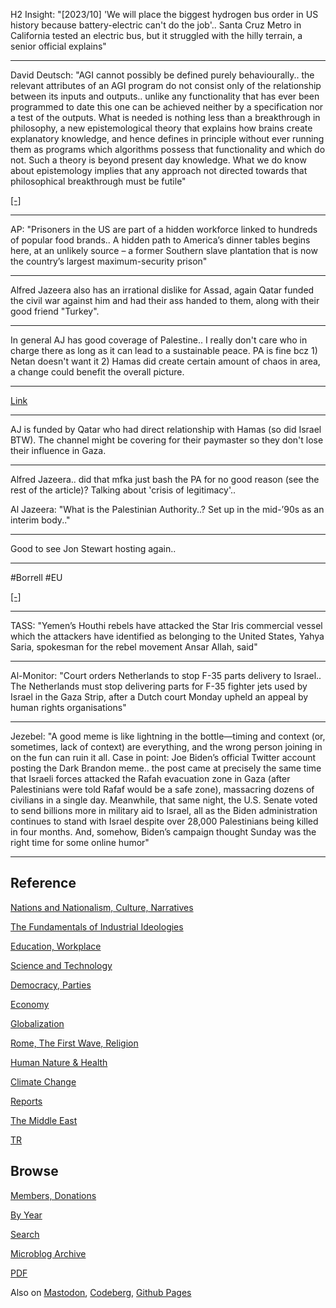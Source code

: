 
H2 Insight: "[2023/10] 'We will place the biggest hydrogen bus order
in US history because battery-electric can't do the job'.. Santa Cruz
Metro in California tested an electric bus, but it struggled with the
hilly terrain, a senior official explains"

---

David Deutsch: "AGI cannot possibly be defined purely
behaviourally.. the relevant attributes of an AGI program do not
consist only of the relationship between its inputs and
outputs.. unlike any functionality that has ever been programmed to
date this one can be achieved neither by a specification nor a test of
the outputs. What is needed is nothing less than a breakthrough in
philosophy, a new epistemological theory that explains how brains
create explanatory knowledge, and hence defines in principle without
ever running them as programs which algorithms possess that
functionality and which do not.  Such a theory is beyond present day
knowledge. What we do know about epistemology implies that any
approach not directed towards that philosophical breakthrough must be
futile"

[[-]](https://m.youtube.com/watch?v=VtkKJlVCfy0)

---

AP: "Prisoners in the US are part of a hidden workforce linked to
hundreds of popular food brands..  A hidden path to America’s dinner
tables begins here, at an unlikely source – a former Southern slave
plantation that is now the country’s largest maximum-security prison"

---

Alfred Jazeera also has an irrational dislike for Assad, again Qatar
funded the civil war against him and had their ass handed to them,
along with their good friend "Turkey".

---

In general AJ has good coverage of Palestine.. I really don't care who
in charge there as long as it can lead to a sustainable peace.  PA is
fine bcz 1) Netan doesn't want it 2) Hamas did create certain amount
of chaos in area, a change could benefit the overall picture.

---

[Link](https://www.dropbox.com/scl/fi/fhm1wk7h8mgbr0tsrflyw/watching_you_1.gif?rlkey=1d27cnmjbuupl4khvg0pjdqj4&raw=1)

---

AJ is funded by Qatar who had direct relationship with Hamas (so did
Israel BTW). The channel might be covering for their paymaster so they
don't lose their influence in Gaza.

---

Alfred Jazeera.. did that mfka just bash the PA for no good reason
(see the rest of the article)?  Talking about 'crisis of legitimacy'..

Al Jazeera: "What is the Palestinian Authority..? Set up in the
mid-’90s as an interim body.."

---

Good to see Jon Stewart hosting again.. 

---

\#Borrell \#EU

[[-]](https://www.youtube.com/embed/DMbbtvi0G9I)

---

TASS: "Yemen’s Houthi rebels have attacked the Star Iris commercial
vessel which the attackers have identified as belonging to the United
States, Yahya Saria, spokesman for the rebel movement Ansar Allah,
said"

---

Al-Monitor: "Court orders Netherlands to stop F-35 parts delivery to
Israel.. The Netherlands must stop delivering parts for F-35 fighter
jets used by Israel in the Gaza Strip, after a Dutch court Monday
upheld an appeal by human rights organisations"

---

Jezebel: "A good meme is like lightning in the bottle—timing and
context (or, sometimes, lack of context) are everything, and the wrong
person joining in on the fun can ruin it all. Case in point: Joe
Biden’s official Twitter account posting the Dark Brandon meme..  the
post came at precisely the same time that Israeli forces attacked the
Rafah evacuation zone in Gaza (after Palestinians were told Rafaf
would be a safe zone), massacring dozens of civilians in a single
day. Meanwhile, that same night, the U.S. Senate voted to send
billions more in military aid to Israel, all as the Biden
administration continues to stand with Israel despite over 28,000
Palestinians being killed in four months. And, somehow, Biden’s
campaign thought Sunday was the right time for some online humor"

---

## Reference

[Nations and Nationalism, Culture, Narratives](0119/2013/02/nations-and-nationalism.html)

[The Fundamentals of Industrial Ideologies](0119/2011/04/fundamentals-of-industrial-ideologies.html)

[Education, Workplace](0119/2017/09/education-workplace.html)

[Science and Technology](0119/2018/09/science-technology.html)

[Democracy, Parties](0119/2016/11/democracy.html)

[Economy](2021/01/economy.html)

[Globalization](0119/2018/09/globalization.html)

[Rome, The First Wave, Religion](0119/2017/12/rome.html)

[Human Nature & Health](2020/07/human-nature.html)

[Climate Change](2022/01/climate.html)

[Reports](2021/01/reports.html)

[The Middle East](0119/2019/07/middleeast.html)

[TR](../tr/index.html)

## Browse

[Members, Donations](2022/08/members.html)

[By Year](years.html)

[Search](search.html)

[Microblog Archive](mbl/index.html)

[PDF](https://drive.google.com/uc?export=view&id=1FSi-1MnqXVq_PVTEXzzflwN8-7h92N_R)

Also on 
[Mastodon](https://fosstodon.org/@muratk5n),
[Codeberg](https://muratk5n.codeberg.page/en/),
[Github Pages](https://muratk5n.github.io/thirdwave/en/)


